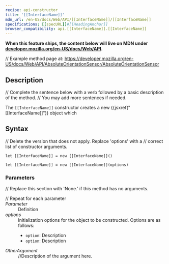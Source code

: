 ```yaml
---
recipe: api-constructor
title: '[[InterfaceName]]'
mdn_url: /en-US/docs/Web/API/[[InterfaceName]]/[[InterfaceName]]
specifications: [[specURL]]#[[HeadingAnchor]]
browser_compatibility: api.[[InterfaceName]].[[InterfaceName]]
---
```


**When this feature ships, the content below will live on MDN under
[developer.mozilla.org/en-US/docs/Web/API](https://developer.mozilla.org/en-US/docs/Web/API).**

// Example method page at: https://developer.mozilla.org/en-US/docs/Web/API/AbsoluteOrientationSensor/AbsoluteOrientationSensor

## Description

// Complete the sentence below with a verb followed by a basic description of the method.
// You may add more sentences if needed.

The `[[InterfaceName]]` constructor creates a new {{jsxref("[[InterfaceName]]")} object which

## Syntax

// Delete the version that does not apply. Replace 'options' with a
// correct list of constructor arguments.

`let [[InterfaceName]] = new [[InterfaceName]]()`

`let [[InterfaceName]] = new [[InterfaceName]](options)`

### Parameters

// Replace this section with 'None.' if this method has no arguments.

<dl>
  // Repeat for each parameter
  <dt><em>Parameter</em></dt>
  <dd>Definition</dd>
  <dt><em>options</em></dt>
  <dd>Initialization options for the object to be constructed. Options are as follows:
    <ul>
      <li><code>option</code>: Description</li>
      <li><code>option</code>: Description</li>
    </ul>
  </dd>
  <dt><em>OtherArgument</em></dt>
  <dd>//Description of the argument here.</dd>
</dl>
